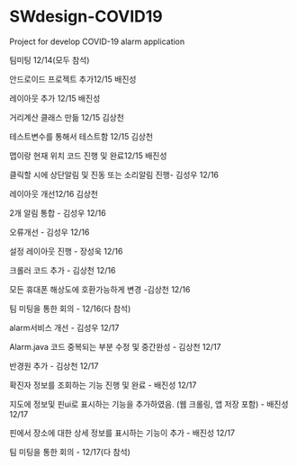# SWdesign-COVID19
Project for develop COVID-19 alarm application 

팀미팅 12/14(모두 참석) 

안드로이드 프로젝트 추가12/15 배진성

레이아웃 추가 12/15 배진성

거리계산 클래스 만듦 12/15 김상천

테스트변수를 통해서 테스트함  12/15 김상천

맵이랑 현재 위치 코드 진행 및 완료12/15 배진성

클릭할 시에 상단알림 및 진동 또는 소리알림 진행- 김성우 12/16

레이아웃 개선12/16 김상천

2개 알림 통합 - 김성우 12/16

오류개선  - 김성우 12/16

설정 레이아웃 진행 - 장성욱 12/16

크롤러 코드 추가 - 김상천 12/16

모든 휴대폰 해상도에 호환가능하게 변경 -김상천 12/16

팀 미팅을 통한 회의 - 12/16(다 참석)

alarm서비스 개선 - 김성우 12/17

Alarm.java 코드 중복되는 부분 수정 및 중간완성 - 김상천 12/17

반경원 추가 - 김상천 12/17

확진자 정보를 조회하는 기능 진행 및 완료 - 배진성 12/17

지도에 정보및 핀ui로 표시하는 기능을 추가하였음. (웹 크롤링, 앱 저장 포함) - 배진성 12/17

핀에서 장소에 대한 상세 정보를 표시하는 기능이 추가 - 배진성 12/17

팀 미팅을 통한 회의 - 12/17(다 참석)
